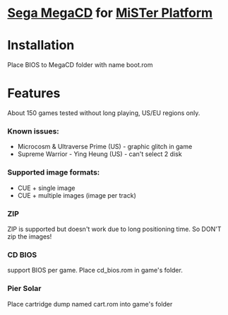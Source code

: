 # [Sega MegaCD](https://en.wikipedia.org/wiki/Sega_CD) for [MiSTer Platform](https://github.com/MiSTer-devel/Main_MiSTer/wiki)

# Installation
Place BIOS to MegaCD folder with name boot.rom

# Features
About 150 games tested without long playing, US/EU regions only.

### Known issues:
- Microcosm & Ultraverse Prime (US) - graphic glitch in game
- Supreme Warrior - Ying Heung (US) - can't select 2 disk

### Supported image formats:
- CUE + single image
- CUE + multiple images (image per track)

### ZIP
ZIP is supported but doesn't work due to long positioning time.
So DON'T zip the images!

### CD BIOS
support BIOS per game. Place cd_bios.rom in game's folder.

### Pier Solar
Place cartridge dump named cart.rom into game's folder
